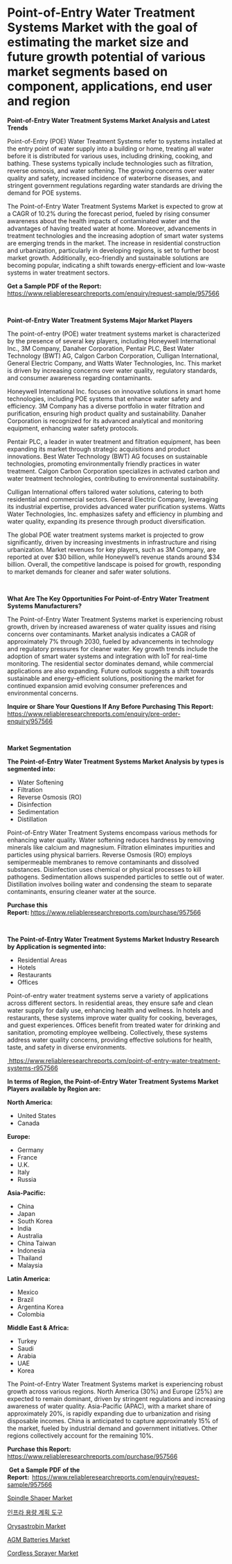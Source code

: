 <p><h1>Point-of-Entry Water Treatment Systems Market with the goal of estimating the market size and future growth potential of various market segments based on component, applications, end user and region</h1></p><p><strong>Point-of-Entry Water Treatment Systems Market Analysis and Latest Trends</strong></p>
<p><p>Point-of-Entry (POE) Water Treatment Systems refer to systems installed at the entry point of water supply into a building or home, treating all water before it is distributed for various uses, including drinking, cooking, and bathing. These systems typically include technologies such as filtration, reverse osmosis, and water softening. The growing concerns over water quality and safety, increased incidence of waterborne diseases, and stringent government regulations regarding water standards are driving the demand for POE systems.</p><p>The Point-of-Entry Water Treatment Systems Market is expected to grow at a CAGR of 10.2% during the forecast period, fueled by rising consumer awareness about the health impacts of contaminated water and the advantages of having treated water at home. Moreover, advancements in treatment technologies and the increasing adoption of smart water systems are emerging trends in the market. The increase in residential construction and urbanization, particularly in developing regions, is set to further boost market growth. Additionally, eco-friendly and sustainable solutions are becoming popular, indicating a shift towards energy-efficient and low-waste systems in water treatment sectors.</p></p>
<p><strong>Get a Sample PDF of the Report:&nbsp;</strong> <a href="https://www.reliableresearchreports.com/enquiry/request-sample/957566">https://www.reliableresearchreports.com/enquiry/request-sample/957566</a></p>
<p>&nbsp;</p>
<p><strong>Point-of-Entry Water Treatment Systems Major Market Players</strong></p>
<p><p>The point-of-entry (POE) water treatment systems market is characterized by the presence of several key players, including Honeywell International Inc., 3M Company, Danaher Corporation, Pentair PLC, Best Water Technology (BWT) AG, Calgon Carbon Corporation, Culligan International, General Electric Company, and Watts Water Technologies, Inc. This market is driven by increasing concerns over water quality, regulatory standards, and consumer awareness regarding contaminants.</p><p>Honeywell International Inc. focuses on innovative solutions in smart home technologies, including POE systems that enhance water safety and efficiency. 3M Company has a diverse portfolio in water filtration and purification, ensuring high product quality and sustainability. Danaher Corporation is recognized for its advanced analytical and monitoring equipment, enhancing water safety protocols.</p><p>Pentair PLC, a leader in water treatment and filtration equipment, has been expanding its market through strategic acquisitions and product innovations. Best Water Technology (BWT) AG focuses on sustainable technologies, promoting environmentally friendly practices in water treatment. Calgon Carbon Corporation specializes in activated carbon and water treatment technologies, contributing to environmental sustainability.</p><p>Culligan International offers tailored water solutions, catering to both residential and commercial sectors. General Electric Company, leveraging its industrial expertise, provides advanced water purification systems. Watts Water Technologies, Inc. emphasizes safety and efficiency in plumbing and water quality, expanding its presence through product diversification.</p><p>The global POE water treatment systems market is projected to grow significantly, driven by increasing investments in infrastructure and rising urbanization. Market revenues for key players, such as 3M Company, are reported at over $30 billion, while Honeywell’s revenue stands around $34 billion. Overall, the competitive landscape is poised for growth, responding to market demands for cleaner and safer water solutions.</p></p>
<p>&nbsp;</p>
<p><strong>What Are The Key Opportunities For Point-of-Entry Water Treatment Systems Manufacturers?</strong></p>
<p><p>The Point-of-Entry Water Treatment Systems market is experiencing robust growth, driven by increased awareness of water quality issues and rising concerns over contaminants. Market analysis indicates a CAGR of approximately 7% through 2030, fueled by advancements in technology and regulatory pressures for cleaner water. Key growth trends include the adoption of smart water systems and integration with IoT for real-time monitoring. The residential sector dominates demand, while commercial applications are also expanding. Future outlook suggests a shift towards sustainable and energy-efficient solutions, positioning the market for continued expansion amid evolving consumer preferences and environmental concerns.</p></p>
<p><strong>Inquire or Share Your Questions If Any Before Purchasing This Report:</strong> <a href="https://www.reliableresearchreports.com/enquiry/pre-order-enquiry/957566">https://www.reliableresearchreports.com/enquiry/pre-order-enquiry/957566</a></p>
<p>&nbsp;</p>
<p><strong>Market Segmentation</strong></p>
<p><strong>The Point-of-Entry Water Treatment Systems Market Analysis by types is segmented into:</strong></p>
<p><ul><li>Water Softening</li><li>Filtration</li><li>Reverse Osmosis (RO)</li><li>Disinfection</li><li>Sedimentation</li><li>Distillation</li></ul></p>
<p><p>Point-of-Entry Water Treatment Systems encompass various methods for enhancing water quality. Water softening reduces hardness by removing minerals like calcium and magnesium. Filtration eliminates impurities and particles using physical barriers. Reverse Osmosis (RO) employs semipermeable membranes to remove contaminants and dissolved substances. Disinfection uses chemical or physical processes to kill pathogens. Sedimentation allows suspended particles to settle out of water. Distillation involves boiling water and condensing the steam to separate contaminants, ensuring cleaner water at the source.</p></p>
<p><strong>Purchase this Report:&nbsp;</strong><a href="https://www.reliableresearchreports.com/purchase/957566">https://www.reliableresearchreports.com/purchase/957566</a></p>
<p>&nbsp;</p>
<p><strong>The Point-of-Entry Water Treatment Systems Market Industry Research by Application is segmented into:</strong></p>
<p><ul><li>Residential Areas</li><li>Hotels</li><li>Restaurants</li><li>Offices</li></ul></p>
<p><p>Point-of-entry water treatment systems serve a variety of applications across different sectors. In residential areas, they ensure safe and clean water supply for daily use, enhancing health and wellness. In hotels and restaurants, these systems improve water quality for cooking, beverages, and guest experiences. Offices benefit from treated water for drinking and sanitation, promoting employee wellbeing. Collectively, these systems address water quality concerns, providing effective solutions for health, taste, and safety in diverse environments.</p></p>
<p><a href="https://www.reliableresearchreports.com/point-of-entry-water-treatment-systems-r957566">&nbsp;https://www.reliableresearchreports.com/point-of-entry-water-treatment-systems-r957566</a></p>
<p><strong>In terms of Region, the Point-of-Entry Water Treatment Systems Market Players available by Region are:</strong></p>
<p>
    <p> <strong> North America: </strong>
        <ul>
            <li>United States</li>
            <li>Canada</li>
        </ul>
        </p> 
    <p> <strong> Europe: </strong>
        <ul>
            <li>Germany</li>
            <li>France</li>
            <li>U.K.</li>
            <li>Italy</li>
            <li>Russia</li>
        </ul>
        </p> 
    <p> <strong> Asia-Pacific: </strong>
        <ul>
            <li>China</li>
            <li>Japan</li>
            <li>South Korea</li>
            <li>India</li>
            <li>Australia</li>
            <li>China Taiwan</li>
            <li>Indonesia</li>
            <li>Thailand</li>
            <li>Malaysia</li>
        </ul>
        </p> 
    <p> <strong> Latin America: </strong>
        <ul>
            <li>Mexico</li>
            <li>Brazil</li>
            <li>Argentina Korea</li>
            <li>Colombia</li>
        </ul>
        </p> 
    <p> <strong> Middle East & Africa: </strong>
        <ul>
            <li>Turkey</li>
            <li>Saudi</li>
            <li>Arabia</li>
            <li>UAE</li>
            <li>Korea</li>
        </ul>
    </p>
    </p>
<p><p>The Point-of-Entry Water Treatment Systems market is experiencing robust growth across various regions. North America (30%) and Europe (25%) are expected to remain dominant, driven by stringent regulations and increasing awareness of water quality. Asia-Pacific (APAC), with a market share of approximately 20%, is rapidly expanding due to urbanization and rising disposable incomes. China is anticipated to capture approximately 15% of the market, fueled by industrial demand and government initiatives. Other regions collectively account for the remaining 10%.</p></p>
<p><strong>Purchase this Report: </strong><a href="https://www.reliableresearchreports.com/purchase/957566">https://www.reliableresearchreports.com/purchase/957566</a></p>
<p>&nbsp;<strong>Get a Sample PDF of the Report:&nbsp;&nbsp;</strong><a href="https://www.reliableresearchreports.com/enquiry/request-sample/957566">https://www.reliableresearchreports.com/enquiry/request-sample/957566</a></p>
<p><strong></strong></p>
<p><p><a href="https://medium.com/@gideonruivoozs/the-global-spindle-shaper-market-is-projected-to-experience-an-annual-growth-rate-of-6-5-c71c6bc9d484">Spindle Shaper Market</a></p><p><a href="https://medium.com/@ayesakhan333/infrastructure-capacity-planning-tools-market-%EC%9D%98-%EA%B8%80%EB%A1%9C%EB%B2%8C-%EC%8B%9C%EC%9E%A5-%EA%B0%9C%EC%9A%94%EB%8A%94-%EC%A0%84-%EC%84%B8%EA%B3%84-%EB%B0%8F-%EC%A3%BC%EC%9A%94-%EC%8B%9C%EC%9E%A5%EC%9D%98-%EC%82%B0%EC%97%85%EC%97%90-%EC%98%81%ED%96%A5%EC%9D%84-%EB%AF%B8%EC%B9%98%EB%8A%94-%EC%A3%BC%EC%9A%94-%ED%8A%B8%EB%A0%8C%EB%93%9C%EC%97%90-%EB%8C%80%ED%95%9C-6a1623032150">인프라 용량 계획 도구</a></p><p><a href="https://issuu.com/reportprime-2/docs/orysastrobin-market-size-2030.pptx_dd984e0c3f3a93">Orysastrobin Market</a></p><p><a href="https://www.linkedin.com/pulse/emerging-opportunities-challenges-global-agm-batteries-market-aid4e?trackingId=yZ%2Fw0mokTP%2B1wF9duwwkKA%3D%3D">AGM Batteries Market</a></p><p><a href="https://medium.com/@gideonruivoozs/the-cordless-sprayer-market-prioritizes-cost-control-and-efficiency-enhancement-7fbb6f00e67a">Cordless Sprayer Market</a></p></p>
